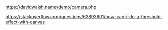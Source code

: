 https://davidwalsh.name/demo/camera.php


https://stackoverflow.com/questions/63893601/how-can-i-do-a-threshold-effect-with-canvas
